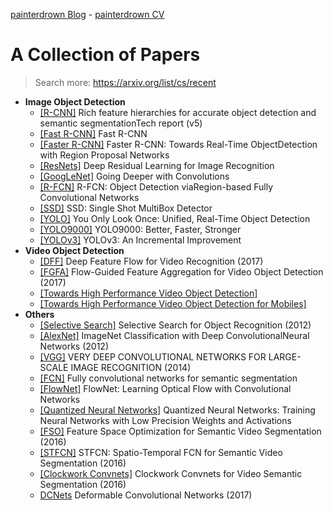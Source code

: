 [painterdrown Blog](https://painterdrown.github.io) - [painterdrown CV](https://painterdrown.github.io/cv)

# A Collection of Papers

> Search more: https://arxiv.org/list/cs/recent

+ **Image Object Detection**
  + [[R-CNN]](R-CNN.pdf) Rich feature hierarchies for accurate object detection and semantic segmentationTech report (v5)
  + [[Fast R-CNN]](Fast_R-CNN.pdf) Fast R-CNN
  + [[Faster R-CNN]](Faster_R-CNN.pdf) Faster R-CNN: Towards Real-Time ObjectDetection with Region Proposal Networks
  + [[ResNets]](ResNets.pdf) Deep Residual Learning for Image Recognition
  + [[GoogLeNet]](GoogLeNet.pdf) Going Deeper with Convolutions
  + [[R-FCN]](R-FCN.pdf) R-FCN: Object Detection viaRegion-based Fully Convolutional Networks
  + [[SSD]](SSD.pdf) SSD: Single Shot MultiBox Detector
  + [[YOLO]](YOLO.pdf) You Only Look Once: Unified, Real-Time Object Detection
  + [[YOLO9000]](YOLO9000.pdf) YOLO9000: Better, Faster, Stronger
  + [[YOLOv3]](YOLOv3.pdf) YOLOv3: An Incremental Improvement
+ **Video Object Detection**
  + [[DFF]](DFF.pdf) Deep Feature Flow for Video Recognition (2017)
  + [[FGFA]](FGFA.pdf) Flow-Guided Feature Aggregation for Video Object Detection (2017)
  + [[Towards High Performance Video Object Detection]](Towards_High_Performance_Video_Object_Detection.pdf)
  + [[Towards High Performance Video Object Detection for Mobiles]](Towards_High_Performance_Video_Object_Detection_for_Mobiles.pdf)
+ **Others**
  + [[Selective Search]](Selective_Search.pdf) Selective Search for Object Recognition (2012)
  + [[AlexNet]](AlexNet.pdf) ImageNet Classification with Deep ConvolutionalNeural Networks (2012)
  + [[VGG]](VGG.pdf) VERY DEEP CONVOLUTIONAL NETWORKS FOR LARGE-SCALE IMAGE RECOGNITION (2014)
  + [[FCN]](FCN.pdf) Fully convolutional networks for semantic segmentation
  + [[FlowNet]](FlowNet.pdf) FlowNet: Learning Optical Flow with Convolutional Networks
  + [[Quantized Neural Networks]](Quantized_Neural_Networks.pdf) Quantized Neural Networks: Training Neural Networks with Low Precision Weights and Activations
  + [[FSO]](FSO.pdf) Feature Space Optimization for Semantic Video Segmentation (2016)
  + [[STFCN]](STFCN.pdf) STFCN: Spatio-Temporal FCN for Semantic Video Segmentation (2016)
  + [[Clockwork Convnets]](Clockwork_Convnets.pdf) Clockwork Convnets for Video Semantic Segmentation (2016)
  + [DCNets](DCNets.pdf) Deformable Convolutional Networks (2017)
